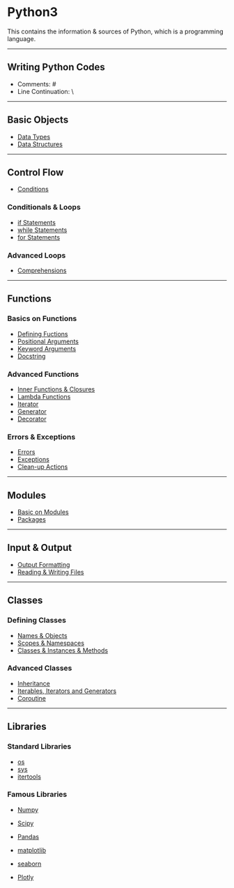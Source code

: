 # Python3
This contains the information &amp; sources of Python, which is a programming language.

---
## Writing Python Codes
* Comments: \#
* Line Continuation: \\

---
## Basic Objects

* [Data Types](https://github.com/dawkiny/Python3/blob/master/Objects_01_datatype.md)
* [Data Structures](https://github.com/dawkiny/Python3/blob/master/Objects_02_datastructure.md)


---
## Control Flow

* [Conditions](https://github.com/dawkiny/Python3/blob/master/ControlFlow_01_conditions_and_loops.md#conditions)

### Conditionals & Loops

* [if Statements](https://github.com/dawkiny/Python3/blob/master/ControlFlow_01_conditions_and_loops.md#if-statements)
* [while Statements](https://github.com/dawkiny/Python3/blob/master/ControlFlow_01_conditions_and_loops.md#while-statements)
* [for Statements](https://github.com/dawkiny/Python3/blob/master/ControlFlow_01_conditions_and_loops.md#for-statements)

### Advanced Loops

* [Comprehensions](https://github.com/dawkiny/Python3/blob/master/ControlFlow_01_conditions_and_loops.md#comprehensions)


---
## Functions

### Basics on Functions

* [Defining Fuctions]()
* [Positional Arguments]()
* [Keyword Arguments]()
* [Docstring]()

### Advanced Functions

* [Inner Functions & Closures]()
* [Lambda Functions]()
* [Iterator]()
* [Generator]()
* [Decorator]()

### Errors & Exceptions

* [Errors]()
* [Exceptions]()
* [Clean-up Actions]()


---
## Modules

* [Basic on Modules]()
* [Packages]()

---
## Input & Output

* [Output Formatting]()
* [Reading & Writing Files]()

---
## Classes

### Defining Classes

* [Names & Objects]()
* [Scopes & Namespaces]()
* [Classes & Instances & Methods]()

### Advanced Classes

* [Inheritance]()
* [Iterables, Iterators and Generators](https://github.com/dawkiny/Python3/blob/master/ControlFlow_01_iter.md)
* [Coroutine](https://github.com/dawkiny/Python3/blob/master/ControlFlow_02_coroutine.md)

---
## Libraries

### Standard Libraries

* [os]()
* [sys]()
* [itertools]()

### Famous Libraries

* [Numpy]()
* [Scipy]()
* [Pandas]()


* [matplotlib]()
* [seaborn]()
* [Plotly]()
